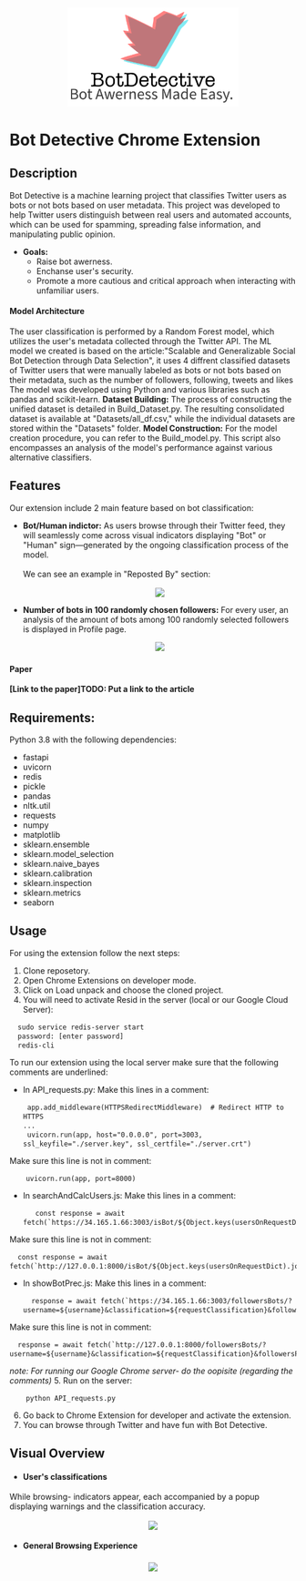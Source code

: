 <p align="center">
  <img src="Photos/logo_img.png" width="300" />
</p>  

# Bot Detective Chrome Extension

## Description
Bot Detective is a machine learning project that classifies Twitter users as bots or not bots based on user metadata. This project was developed to help Twitter users distinguish between real users and automated accounts, which can be used for spamming, spreading false information, and manipulating public opinion.

- **Goals:**
  - Raise bot awerness.
  - Enchanse user's security.
  - Promote a more cautious and critical approach when interacting with unfamiliar users.

#### Model Architecture
The user classification is performed by a Random Forest model, which utilizes the user's metadata collected through the Twitter API.
The ML model we created is based on the article:"Scalable and Generalizable Social Bot Detection through Data Selection", it uses 4 diffrent classified datasets of Twitter users that were manually labeled as bots or not bots based on their metadata, such as the number of followers, following, tweets and likes
The model was developed using Python and various libraries such as pandas and scikit-learn. 
**Dataset Building:**  The process of constructing the unified dataset is detailed in Build_Dataset.py. The resulting consolidated dataset is available at "Datasets/all_df.csv," while the individual datasets are stored within the "Datasets" folder.
**Model Construction:** For the model creation procedure, you can refer to the Build_model.py. This script also encompasses an analysis of the model's performance against various alternative classifiers.

## Features
Our extension include 2 main feature based on bot classification:
- **Bot/Human indictor:** As users browse through their Twitter feed, they will seamlessly come across visual indicators displaying "Bot" or "Human" sign—generated by the ongoing classification process of the model.<br/><br/> We can see an example in "Reposted By" section: <br/> <p align="center">  <img src="https://github.com/stav-bentov/Twitter-Bot-Detector/blob/main/Photos/bothuman.png" align="center"> </p>  
- **Number of bots in 100 randomly chosen followers:** For every user, an analysis of the amount of bots among 100 randomly selected followers is displayed in Profile page.<p align="center"><img src="https://github.com/stav-bentov/Twitter-Bot-Detector/blob/main/Gifs/bot%20and%20followers.gif"></p>

#### Paper 
**[Link to the paper]TODO: Put a link to the article**

## Requirements:
Python 3.8 with the following dependencies:
- fastapi
- uvicorn
- redis
- pickle
- pandas
- nltk.util
- requests
- numpy
- matplotlib
- sklearn.ensemble
- sklearn.model_selection
- sklearn.naive_bayes
- sklearn.calibration
- sklearn.inspection
- sklearn.metrics
- seaborn

## Usage
For using the extension follow the next steps:
1. Clone reposetory.
2. Open Chrome Extensions on developer mode.
3. Click on Load unpack and choose the cloned project.
4. You will need to activate Resid in the server (local or our Google Cloud Server):
```
  sudo service redis-server start
  password: [enter password]
  redis-cli
```

To run our extension using the local server make sure that the following comments are underlined:
- In API_requests.py: 
Make this lines in a comment:
   ``` 
    app.add_middleware(HTTPSRedirectMiddleware)  # Redirect HTTP to HTTPS
   ...
    uvicorn.run(app, host="0.0.0.0", port=3003, ssl_keyfile="./server.key", ssl_certfile="./server.crt")
    ```
Make sure this line is not in comment:
  ``` 
      uvicorn.run(app, port=8000)
   ```
- In searchAndCalcUsers.js:
Make this lines in a comment:
   ``` 
      const response = await fetch(`https://34.165.1.66:3003/isBot/${Object.keys(usersOnRequestDict).join(',')}`);
    ```
Make sure this line is not in comment:
  ``` 
    const response = await fetch(`http://127.0.0.1:8000/isBot/${Object.keys(usersOnRequestDict).join(',')}`);
   ```
- In showBotPrec.js:
Make this lines in a comment:
   ``` 
     response = await fetch(`https://34.165.1.66:3003/followersBots/?username=${username}&classification=${requestClassification}&followersPrec=${requestFollowersPrec}`);
    ```
Make sure this line is not in comment:
  ``` 
    response = await fetch(`http://127.0.0.1:8000/followersBots/?username=${username}&classification=${requestClassification}&followersPrec=${requestFollowersPrec}`);
   ```
*note: For running our Google Chrome server- do the oopisite (regarding the comments)*
5. Run on the server:
``` 
    python API_requests.py
```
6. Go back to Chrome Extension for developer and activate the extension.
7. You can browse through Twitter and have fun with Bot Detective.

## Visual Overview
- #### User's classifications
While browsing- indicators appear, each accompanied by a popup displaying warnings and the classification accuracy.
<p align="center">  <img src="Gifs/bots in reposted by.gif" align="center"> </p> 

- #### General Browsing Experience
<p align="center">  <img src="Gifs/part action gif.gif" align="center"> </p> 
